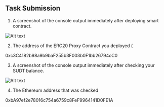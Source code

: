 ## Task Submission
1. A screenshot of the console output immediately after deploying smart contract.

![Alt text](https://github.com/leomanza/nervos-hackathon/blob/master/task-5/console_deploy-contract.png)

2. The address of the ERC20 Proxy Contract you deployed (

0xc3C4182b98a9b9baF255b3F003b0F1bb26794cC0

3. A screenshot of the console output immediately after checking your SUDT balance.

![Alt text](https://github.com/leomanza/nervos-hackathon/blob/master/task-5/console_check-sudt-balance.png)

4. The Ethereum address that was checked 

0xbA97ef2e78016c754a6759c8FeF9964141D0FE1A
